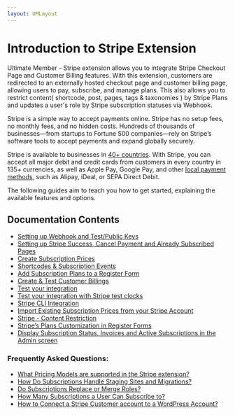 ```yaml
---
layout: UMLayout
---
```

# Introduction to Stripe Extension
<p>
	 Ultimate Member - Stripe extension allows you to integrate Stripe Checkout Page and Customer Billing features. With this extension, customers are redirected to an externally hosted checkout page and customer billing page, allowing users to pay, subscribe, and manage plans. This also allows you to restrict content( shortcode, post, pages, tags & taxonomies ) by Stripe Plans and updates a user's role by Stripe subscription statuses via Webhook. </p><p>
	 Stripe is a simple way to accept payments online. Stripe has no setup fees, no monthly fees, and no hidden costs. Hundreds of thousands of businesses—from startups to Fortune 500 companies—rely on Stripe’s software tools to accept payments and expand globally securely.</p><p>
	 Stripe is available to businesses in 
	<a href="https://stripe.com/global" target="_blank">40+ countries</a>. With Stripe, you can accept all major debit and credit cards from customers in every country in 135+ currencies, as well as Apple Pay, Google Pay, and other <a href="https://stripe.com/en-US/payments/payment-methods-guide#payment-method-fact-sheets" target="_blank">local payment methods</a>, such as Alipay, iDeal, or SEPA Direct Debit.</p><p>
	 The following guides aim to teach you how to get started, explaining the available features and options. </p>

## Documentation Contents
<ul>
	
<li><a href="https://ultimatemember.github.io/docs-v3/um-stripe/article/1607-stripe-setting-up-webhook-and-test-public-keys" target="_blank">Setting up Webhook and Test/Public Keys</a></li>	
<li><a href="https://ultimatemember.github.io/docs-v3/um-stripe/article/1609-stripe---setting-up-stripe-success-and-cancel-payment-pages" target="_blank">Setting up Stripe Success, Cancel Payment and Already Subscribed Pages</a></li>	
<li><a href="https://ultimatemember.github.io/docs-v3/um-stripe/article/1617-create-subscription-prices" target="_blank">Create Subscription Prices</a></li>	
<li><a href="https://ultimatemember.github.io/docs-v3/um-stripe/article/1616-stripe-shortcodes-reference" target="_blank">Shortcodes & Subscription Events</a></li>	
<li><a href="https://ultimatemember.github.io/docs-v3/um-stripe/article/1634-stripe---add-subscription-plans-to-a-registeration-form" target="_blank">Add Subscription Plans to a Register Form</a></li>	
<li><a href="https://ultimatemember.github.io/docs-v3/um-stripe/article/1611-stripe---create-test-customer-billings" target="_blank">Create & Test Customer Billings</a></li>	
<li><a href="https://ultimatemember.github.io/docs-v3/um-stripe/article/1610-stripe---test-your-integration" target="_blank">Test your integration</a></li>	
<li><a href="https://ultimatemember.github.io/docs-v3/um-stripe/article/1803-test-your-integration-with-stripe-test-clocks" target="_blank">Test your integration with Stripe test clocks</a></li>	
<li><a href="https://ultimatemember.github.io/docs-v3/um-stripe/article/1864-stripe-cli-integration" target="_blank">Stripe CLI Integration</a></li>	
<li><a href="https://ultimatemember.github.io/docs-v3/um-stripe/article/1846-import-existing-subscription-prices-from-your-stripe-account" target="_blank">Import Existing Subscription Prices from your Stripe Account</a></li>	
<li><a href="https://ultimatemember.github.io/docs-v3/um-stripe/article/1805-stripe-content-restriction" target="_blank">Stripe - Content Restriction</a></li>	
<li><a href="https://ultimatemember.github.io/docs-v3/um-stripe/article/1859-stripe-s-plans-customization-in-register-forms" target="_blank">Stripe’s Plans Customization in Register Forms</a></li>	
<li><a href="https://ultimatemember.github.io/docs-v3/um-stripe/article/1865-display-subscription-status-invoices-and-active-subscriptions-in-the-admin-screen" target="_blank">Display Subscription Status, Invoices and Active Subscriptions in the Admin screen</a></li></ul>

### Frequently Asked Questions:
<ul>
	
<li><a href="https://ultimatemember.github.io/docs-v3/um-stripe/article/1880-stripe-faq-what-pricing-models-are-the-supported-in-the-stripe-extension">What Pricing Models are supported in the Stripe extension?</a></li>	
<li><a href="https://ultimatemember.github.io/docs-v3/um-stripe/article/1880-stripe-faq-what-pricing-models-are-the-supported-in-the-stripe-extension"></a><a href="https://ultimatemember.github.io/docs-v3/um-stripe/article/1612-stripe-faq-how-do-subscriptions-handle-staging-sites-and-migrations" target="_blank">How Do Subscriptions Handle Staging Sites and Migrations?</a></li>	
<li><a href="https://ultimatemember.github.io/docs-v3/um-stripe/article/1612-stripe-faq-how-do-subscriptions-handle-staging-sites-and-migrations" target="_blank"></a><a href="https://ultimatemember.github.io/docs-v3/um-stripe/article/1618-do-subscriptions-replace-or-merge-roles" target="_blank">Do Subscriptions Replace or Merge Roles?</a></li>	
<li><a href="https://ultimatemember.github.io/docs-v3/um-stripe/article/1618-do-subscriptions-replace-or-merge-roles" target="_blank"></a><a href="https://ultimatemember.github.io/docs-v3/um-stripe/article/1619-how-many-subscriptions-a-user-can-subscribe-to" target="_blank">How Many Subscriptions a User Can Subscribe to?</a></li>	
<li><a href="https://ultimatemember.github.io/docs-v3/um-stripe/article/1619-how-many-subscriptions-a-user-can-subscribe-to" target="_blank"></a><a href="https://ultimatemember.github.io/docs-v3/um-stripe/article/1626-how-to-connect-a-stripe-customer-account-to-a-wordpress-account" target="_blank">How to Connect a Stripe Customer account to a WordPress Account?</a></li></ul>
